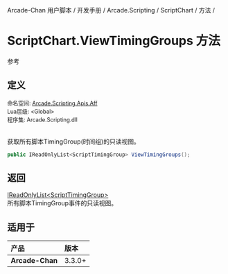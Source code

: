 Arcade-Chan 用户脚本 / 开发手册 / Arcade.Scripting / ScriptChart / 方法 /
# ScriptChart.ViewTimingGroups 方法
参考

## 定义
<div style="font-size: 90%;">
命名空间: <a href="README.md">Arcade.Scripting.Apis.Aff</a><br />
Lua层级: &lt;Global&gt;<br />
程序集: Arcade.Scripting.dll
</div><br />

获取所有脚本TimingGroup(时间组)的只读视图。

```csharp
public IReadOnlyList<ScriptTimingGroup> ViewTimingGroups();
```

## 返回
[IReadOnlyList&lt;ScriptTimingGroup&gt;](https://docs.microsoft.com/zh-cn/dotnet/api/system.collections.generic.ireadonlylist-1)  
  所有脚本TimingGroup事件的只读视图。

## 适用于
| 产品 | 版本 |
|:----|:----|
| **Arcade-Chan** | 3.3.0+ |